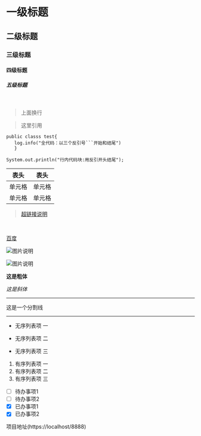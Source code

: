 # 一级标题

## 二级标题

### 三级标题

#### 四级标题

##### 五级标题
<br>

>上面换行

>这里引用

```
public classs test{
   log.info("全代码：以三个反引号```开始和结尾")     
   }
```


`
System.out.println("行内代码块:用反引开头结尾");
`


|  表头   | 表头  |
|  ----  | ----  |
| 单元格  | 单元格 |
| 单元格  | 单元格 |

>[超链接说明](超链接地址)
<br>

  [百度](https://www.baidu.com/)

![图片说明](图片链接地址)

![图片说明](https://img-blog.csdnimg.cn/img_convert/0aaf388e02c6bd9beaec2cefff89c858.png)

**这是粗体**

*这是斜体*

***
这是一个分割线
***

* 无序列表项 一
+ 无序列表项 二
- 无序列表项 三

1. 有序列表项 一
2. 有序列表项 二
3. 有序列表项 三

- [ ] 待办事项1
- [ ] 待办事项2
- [x] 已办事项1
- [x] 已办事项2

项目地址(https://localhost/8888)








